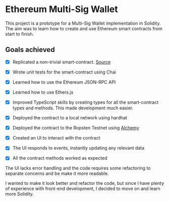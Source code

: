 # Ethereum Multi-Sig Wallet

This project is a prototype for a Multi-Sig Wallet implementation in Solidity. The aim was to learn how to create and use Ethereum smart contracts from start to finish.

## Goals achieved

- [x] Replicated a non-trivial smart-contract. [Source](https://solidity-by-example.org/app/multi-sig-wallet/)

- [x] Wrote unit tests for the smart-contract using Chai

- [x] Learned how to use the Ethereum JSON-RPC API

- [x] Learned how to use Ethers.js

- [x] Improved TypeScript skills by creating types for all the smart-contract types and methods. This made development much easier.

- [x] Deployed the contract to a local network using hardhat

- [x] Deployed the contract to the Ropsten Testnet using [Alchemy](https://alchemy.com)

- [x] Created an UI to interact with the contract

- [x] The UI responds to events, instantly updating any relevant data

- [x] All the contract methods worked as expected

The UI lacks error handling and the code requires some refactoring to separate concerns and be make it more readable.

I wanted to make it look better and refactor the code, but since I have plenty of experience with front-end development, I decided to move on and learn more Solidity.
